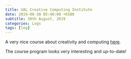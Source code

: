 ```yaml
---
title: UAL Creative Computing Institute
date: 2019-08-30 05:40:00 +0100
subtitle: 30th August, 2019
categories: Logs
tags: [log]
---
```



A very nice course about creativity and computing [here](https://www.arts.ac.uk/creative-computing-institute).

The course program looks very interesting and up-to-date!